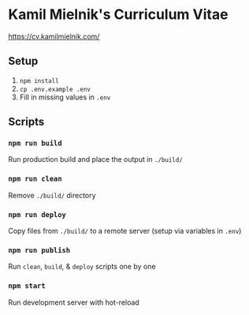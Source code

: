 # Kamil Mielnik's Curriculum Vitae
https://cv.kamilmielnik.com/

## Setup
1. `npm install`
2. `cp .env.example .env`
3. Fill in missing values in `.env`

## Scripts

### `npm run build`
Run production build and place the output in `./build/`

### `npm run clean`
Remove `./build/` directory

### `npm run deploy`
Copy files from `./build/` to a remote server (setup via variables in `.env`)

### `npm run publish`
Run `clean`, `build`, & `deploy` scripts one by one

### `npm start`
Run development server with hot-reload
